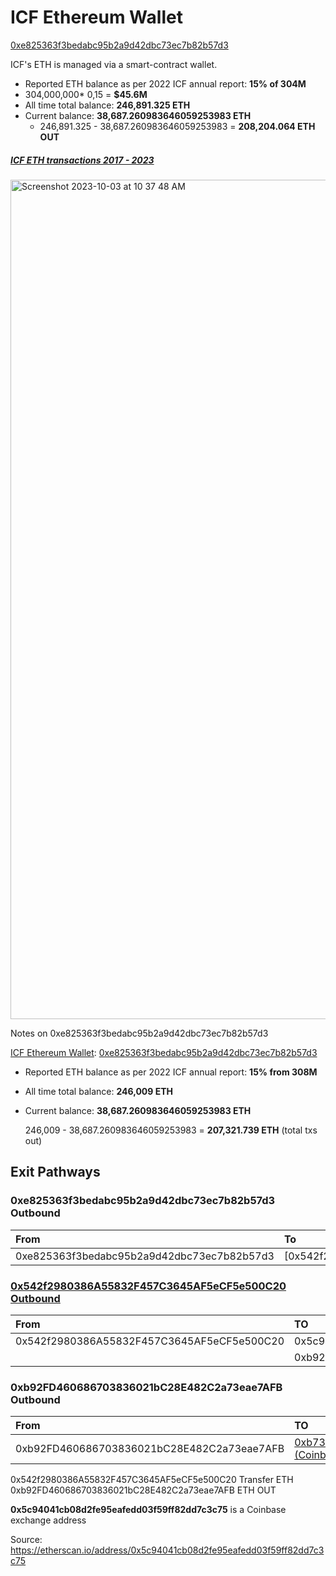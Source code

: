 # ICF Ethereum Wallet

[0xe825363f3bedabc95b2a9d42dbc73ec7b82b57d3](https://etherscan.io/address/0xe825363f3bedabc95b2a9d42dbc73ec7b82b57d3)

ICF's ETH is managed via a smart-contract wallet. 

* Reported ETH balance as per 2022 ICF annual report: **15% of 304M**
* 304,000,000* 0,15 = **$45.6M**
* All time total balance: **246,891.325 ETH**
* Current balance: **38,687.260983646059253983 ETH**
	- 246,891.325 - 38,687.260983646059253983 = **208,204.064 ETH OUT**

##### [ICF ETH transactions 2017 - 2023](https://github.com/gaiaus/ICF/tree/main/stiftung/finances/treasury/ETH)

<img width="1343" alt="Screenshot 2023-10-03 at 10 37 48 AM" src="https://github.com/MinYan10/ICF/assets/146326929/4fe4d465-4d51-4067-ae90-f2ac22e26d4a">


Notes on 0xe825363f3bedabc95b2a9d42dbc73ec7b82b57d3

[ICF Ethereum Wallet](https://github.com/cosmos/mainnet/blob/70d6682e987b81ec6cd73405e40aaecbf9f51912/accounts/public/eth_main.go): [0xe825363f3bedabc95b2a9d42dbc73ec7b82b57d3](https://etherscan.io/address/0xe825363f3bedabc95b2a9d42dbc73ec7b82b57d3)

* Reported ETH balance as per 2022 ICF annual report: **15% from 308M**

* All time total balance: **246,009 ETH**

* Current balance: **38,687.260983646059253983 ETH**

  246,009 - 38,687.260983646059253983 = **207,321.739 ETH** (total txs out)

## Exit Pathways

### 0xe825363f3bedabc95b2a9d42dbc73ec7b82b57d3 Outbound
| From                              | To                 | 
| :---                              | :---               |
|0xe825363f3bedabc95b2a9d42dbc73ec7b82b57d3 |[0x542f2980386A55832F457C3645AF5eCF5e500C20]|


### [0x542f2980386A55832F457C3645AF5eCF5e500C20 Outbound](https://github.com/gaiaus/ICF/blob/main/finances/treasury/ETH/0xe825363f3bedabc95b2a9d42dbc73ec7b82b57d3/0x542f2980386A55832F457C3645AF5eCF5e500C20/0x5c94041cb08d2fe95eafedd03f59ff82dd7c3c75/txhistory_0x5c94041cb08d2fe95eafedd03f59ff82dd7c3c75.csv)
| From                             | TO                 | 
| :---                             | :---               |
|0x542f2980386A55832F457C3645AF5eCF5e500C20| 0x5c94041cb08d2fe95eafedd03f59ff82dd7c3c75 |
|    | 0xb92FD460686703836021bC28E482C2a73eae7AFB |


### 0xb92FD460686703836021bC28E482C2a73eae7AFB Outbound
| From                             | TO                 | 
| :---                             | :---               |
| 0xb92FD460686703836021bC28E482C2a73eae7AFB | [0xb739D0895772DBB71A89A3754A160269068f0D45 (Coinbase 14)](https://etherscan.io/tx/0xdb89c3f7918450c99dafca09c3bcf1dc9bb2ab7be0f37bf5335860d69c1a9517) |








0x542f2980386A55832F457C3645AF5eCF5e500C20
Transfer ETH
0xb92FD460686703836021bC28E482C2a73eae7AFB
ETH OUT


**0x5c94041cb08d2fe95eafedd03f59ff82dd7c3c75** is a Coinbase exchange address

Source: https://etherscan.io/address/0x5c94041cb08d2fe95eafedd03f59ff82dd7c3c75

